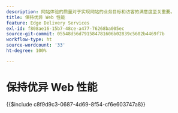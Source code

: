 ```yaml
---
description: 网站体验的质量对于实现网站的业务目标和访客的满意度至关重要。
title: 保持优异 Web 性能
feature: Edge Delivery Services
exl-id: f808ae16-15b7-48ce-a477-76268ba005ec
source-git-commit: 05548d56d791584781606b02839c5602b4469f7b
workflow-type: ht
source-wordcount: '33'
ht-degree: 100%

---
```


# 保持优异 Web 性能

{{$include c8f9d9c3-0687-4d69-8f54-cf6e603747a8}}
